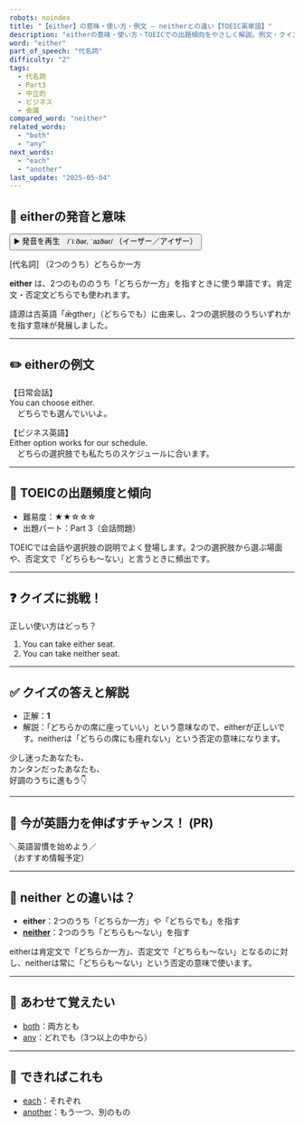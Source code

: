```yaml
---
robots: noindex
title: "【either】の意味・使い方・例文 ― neitherとの違い【TOEIC英単語】"
description: "eitherの意味・使い方・TOEICでの出題傾向をやさしく解説。例文・クイズ付きでneitherとの違いもわかりやすく学べます。"
word: "either"
part_of_speech: "代名詞"
difficulty: "2"
tags:
  - 代名詞
  - Part3
  - 中立的
  - ビジネス
  - 会議
compared_word: "neither"
related_words:
  - "both"
  - "any"
next_words:
  - "each"
  - "another"
last_update: "2025-05-04"
---
```


## 🔰 eitherの発音と意味

<button class="play-audio" onclick="playTTS('either')">
  <span class="play-audio-main">
    ▶️ 発音を再生　/ˈiːðər, ˈaɪðər/
  </span>
  <span class="play-audio-sub">
    （イーザー／アイザー）
  </span>
</button>

[代名詞] （2つのうち）どちらか一方

**either** は、2つのもののうち「どちらか一方」を指すときに使う単語です。肯定文・否定文どちらでも使われます。

語源は古英語「ǣgther」（どちらでも）に由来し、2つの選択肢のうちいずれかを指す意味が発展しました。

---

## ✏️ eitherの例文

【日常会話】  
You can choose either.  
　どちらでも選んでいいよ。

【ビジネス英語】  
Either option works for our schedule.  
　どちらの選択肢でも私たちのスケジュールに合います。

---

## 🎯 TOEICの出題頻度と傾向

- 難易度：★★☆☆☆
- 出題パート：Part 3（会話問題）

TOEICでは会話や選択肢の説明でよく登場します。2つの選択肢から選ぶ場面や、否定文で「どちらも～ない」と言うときに頻出です。

---

## ❓ クイズに挑戦！

正しい使い方はどっち？

1. You can take either seat.
2. You can take neither seat.

---

## ✅ クイズの答えと解説

- 正解：**1**
- 解説：「どちらかの席に座っていい」という意味なので、eitherが正しいです。neitherは「どちらの席にも座れない」という否定の意味になります。

少し迷ったあなたも、  
カンタンだったあなたも、  
好調のうちに進もう👇️

---

## 🚀 今が英語力を伸ばすチャンス！ (PR)

<div class="info-center">
＼英語習慣を始めよう／<br>  
（おすすめ情報予定）
</div>

---

## 🤔  neither との違いは？

- **either**：2つのうち「どちらか一方」や「どちらでも」を指す
- **[neither](/word/neither/)**：2つのうち「どちらも～ない」を指す

eitherは肯定文で「どちらか一方」、否定文で「どちらも～ない」となるのに対し、neitherは常に「どちらも～ない」という否定の意味で使います。

---

## 🧩 あわせて覚えたい

- [both](/word/both/)：両方とも
- [any](/word/any/)：どれでも（3つ以上の中から）

---

## 📖 できればこれも

- [each](/word/each/)：それぞれ
- [another](/word/another/)：もう一つ、別のもの

<!-- cvid: aid30_bid13 -->

